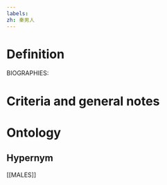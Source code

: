 ```yaml
---
labels: 
zh: 秦男人
---
```


# Definition
BIOGRAPHIES:
# Criteria and general notes
# Ontology

## Hypernym
[[MALES]]
